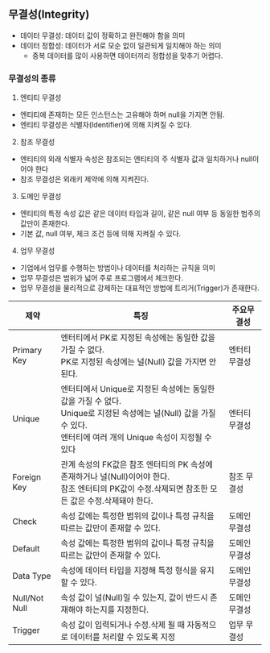 ## 무결성(Integrity)

- 데이터 무결성: 데이터 값이 정확하고 완전해야 함을 의미
- 데이터 정합성: 데이터가 서로 모순 없이 일관되게 일치해야 하는 의미
  - 중복 데이터를 많이 사용하면 데이터끼리 정합성을 맞추기 어렵다.

### 무결성의 종류

1. 엔티티 무결성

- 엔티티에 존재하는 모든 인스턴스는 고유해야 하며 null을 가지면 안됨.
- 엔티티 무결성은 식별자(Identifier)에 의해 지켜질 수 있다.

2. 참조 무결성

- 엔티티의 외래 식별자 속성은 참조되는 엔티티의 주 식별자 값과 일치하거나 null이어야 한다
- 참조 무결성은 외래키 제약에 의해 지켜진다.

3. 도메인 무결성

- 엔티티의 특정 속성 값은 같은 데이터 타입과 길이, 같은 null 여부 등 동일한 범주의 값만이 존재한다.
- 기본 값, null 여부, 체크 조건 등에 의해 지켜질 수 있다.

4. 업무 무결성

- 기업에서 업무를 수행하는 방법이나 데이터를 처리하는 규칙을 의미
- 업무 무결성은 범위가 넓어 주로 프로그램에서 체크한다.
- 업무 무결성을 물리적으로 강제하는 대표적인 방법에 트리거(Trigger)가 존재한다.

| 제약          | 특징                                                                                                                                                                       | 주요무결성    |
| ------------- | -------------------------------------------------------------------------------------------------------------------------------------------------------------------------- | ------------- |
| Primary Key   | 엔터티에서 PK로 지정된 속성에는 동일한 값을 가질 수 없다.<br/>PK로 지정된 속성에는 널(Null) 값을 가지면 안 된다.                                                           | 엔터티 무결성 |
| Unique        | 엔터티에서 Unique로 지정된 속성에는 동일한 값을 가질 수 없다.<br/>Unique로 지정된 속성에는 널(Null) 값을 가질 수 있다.<br/>엔터티에 여러 개의 Unique 속성이 지정될 수 있다 | 엔터티무결성  |
| Foreign Key   | 관계 속성의 FK값은 참조 엔터티의 PK 속성에 존재하거나 널(Null)이어야 한다.<br/>참조 엔터티의 PK값이 수정.삭제되면 참조한 모든 값은 수정.삭제돼야 한다.                     | 참조 무결성   |
| Check         | 속성 값에는 특정한 범위의 값이나 특정 규칙을 따르는 값만이 존재할 수 있다.                                                                                                 | 도메인 무결성 |
| Default       | 속성 값에는 특정한 범위의 값이나 특정 규칙을 따르는 값만이 존재할 수 있다.                                                                                                 | 도메인 무결성 |
| Data Type     | 속성에 데이터 타입을 지정해 특정 형식을 유지할 수 있다.                                                                                                                    | 도메인 무결성 |
| Null/Not Null | 속성 값이 널(Null)일 수 있는지, 값이 반드시 존재해야 하는지를 지정한다.                                                                                                    | 도메인 무결성 |
| Trigger       | 속성 값이 입력되거나 수정.삭제 될 때 자동적으로 데이터를 처리할 수 있도록 지정                                                                                             | 업무 무결성   |
